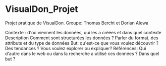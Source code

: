 # VisualDon_Projet
Projet pratique de VisualDon. 
Groupe: Thomas Bercht et Dorian Alewa


Contexte : d'où viennent les données, qui les a créées et dans quel contexte
Description Comment sont structurées les données ? Parler du format, des attributs et du type de données
But: qu'est-ce que vous voulez découvrir ? Des tendances ? Vous voulez explorer ou expliquer?
Références: Qui d'autre dans le web ou dans la recherche a utilisé ces données ? Dans quel but ?
